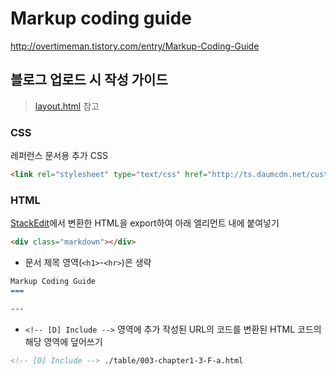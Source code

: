 **Markup coding guide**
===

http://overtimeman.tistory.com/entry/Markup-Coding-Guide

블로그 업로드 시 작성 가이드
---

> [layout.html](https://github.com/choi4450/markup-coding-guide/blob/master/layout.html) 참고

### CSS

레퍼런스 문서용 추가 CSS

```html
<link rel="stylesheet" type="text/css" href="http://ts.daumcdn.net/custom/blog/173/1735446/skin/images/markdown-reference.css">
```

### HTML

[StackEdit](https://stackedit.io/editor)에서 변환한 HTML을 export하여 아래 엘리먼트 내에 붙여넣기

```html
<div class="markdown"></div>
```

- 문서 제목 영역(```<h1>```-```<hr>```)은 생략
```markdown
Markup Coding Guide
===

---
```
- ```<!-- [D] Include -->``` 영역에 추가 작성된 URL의 코드를 변환된 HTML 코드의 해당 영역에 덮어쓰기
```markdown
<!-- [D] Include --> ./table/003-chapter1-3-F-a.html
```